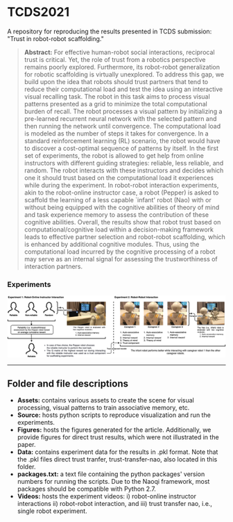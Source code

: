 # TCDS2021
A repository for reproducing the results presented in TCDS submission: "Trust in robot-robot scaffolding."

> **Abstract:** For effective human-robot social interactions, reciprocal trust is critical. Yet, the role of trust from a robotics perspective remains poorly explored. Furthermore, its robot-robot generalization for robotic scaffolding is virtually unexplored. To address this gap, we build upon the idea that robots should trust partners that tend to reduce their computational load and test the idea using an interactive visual recalling task. The robot in this task aims to process visual patterns presented as a grid to minimize the total computational burden of recall. The robot processes a visual pattern by initializing a pre-learned recurrent neural network with the selected pattern and then running the network until convergence. The computational load is modeled as the number of steps it takes for convergence. In a standard reinforcement learning (RL) scenario, the robot would have to discover a cost-optimal sequence of patterns by itself. In the first set of experiments, the robot is allowed to get help from online instructors with different guiding strategies: reliable, less reliable, and random. The robot interacts with these instructors and decides which one it should trust based on the computational load it experiences while during the experiment. In robot-robot interaction experiments, akin to the robot-online instructor case, a robot (Pepper) is asked to scaffold the learning of a less capable `infant' robot (Nao) with or without being equipped with the cognitive abilities of theory of mind and task experience memory to assess the contribution of these cognitive abilities.
Overall, the results show that robot trust based on computational/cognitive load within a decision-making framework leads to effective partner selection and robot-robot scaffolding, which is enhanced by additional cognitive modules. Thus, using the computational load incurred by the cognitive processing of a robot may serve as an internal signal for assessing the trustworthiness of interaction partners.


### Experiments
![](https://github.com/muratkirtay/TCDS2021/blob/main/Figures/exp_flow.png)

---
## Folder and file descriptions
+ **Assets:** contains various assets to create the scene for visual processing, visual patterns to train associative memory, etc.  
+ **Source:** hosts python scripts to reproduce visualization and run the experiments. 
+ **Figures:** hosts the figures generated for the article. Additionally, we provide figures for direct trust results, which were not illustrated in the paper.
+ **Data:** contains experiment data for the results in .pkl format. Note that the .pkl files direct trust tranfer, trust-transfer-nao, also located in this folder.
+ **packages.txt:** a text file containing the python packages' version numbers for running the scripts. Due to the Naoqi framework, most packages should be compatible with Python 2.7.
+ **Videos:** hosts the experiment videos: i) robot-online instructor interactions ii) robot-robot interaction, and iii) trust transfer nao, i.e., single robot experiment. 
